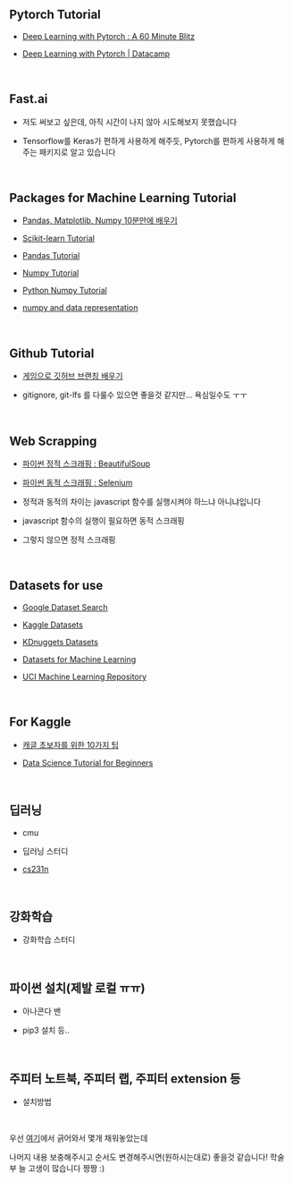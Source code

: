 ## Pytorch Tutorial

- [Deep Learning with Pytorch : A 60 Minute Blitz](https://pytorch.org/tutorials/beginner/deep_learning_60min_blitz.html)

- [Deep Learning with Pytorch | Datacamp](https://www.datacamp.com/courses/deep-learning-with-pytorch)

​     

## Fast.ai

- 저도 써보고 싶은데, 아직 시간이 나지 않아 시도해보지 못했습니다

- Tensorflow를 Keras가 편하게 사용하게 해주듯, Pytorch를 편하게 사용하게 해주는 패키지로 알고 있습니다

​     

## Packages for Machine Learning Tutorial

- [Pandas, Matplotlib, Numpy 10분만에 배우기](https://ourcstory.tistory.com/145)  

- [Scikit-learn Tutorial](https://scikit-learn.org/stable/tutorial/index.html)  

- [Pandas Tutorial](https://pandas.pydata.org/pandas-docs/stable/getting_started/tutorials.html)  

- [Numpy Tutorial](https://docs.scipy.org/doc/numpy/user/quickstart.html) 

- [Python Numpy Tutorial](http://cs231n.github.io/python-numpy-tutorial/)

- [numpy and data representation](https://jalammar.github.io/visual-numpy/?fbclid=IwAR0PVaMtNfqntIkH3VmNWzuUBQjLI8rAHf3Dea1XqvZT78vdSUz3nxncQQk)

​     

## Github Tutorial

- [게임으로 깃허브 브랜칭 배우기](https://learngitbranching.js.org/)

- gitignore, git-lfs 를 다룰수 있으면 좋을것 같지만... 욕심일수도 ㅜㅜ

​     

## Web Scrapping 

- [파이썬 정적 스크래핑 : BeautifulSoup](https://beomi.github.io/2017/01/20/HowToMakeWebCrawler/)  

- [파이썬 동적 스크래핑 : Selenium](https://beomi.github.io/2017/02/27/HowToMakeWebCrawler-With-Selenium/)

- 정적과 동적의 차이는 javascript 함수를 실행시켜야 하느냐 아니냐입니다

- javascript 함수의 실행이 필요하면 동적 스크래핑

- 그렇지 않으면 정적 스크래핑

​     

## Datasets for use

- [Google Dataset Search](https://toolbox.google.com/datasetsearch?fbclid=IwAR3QnkmmXsVY8zoGlz3t4HzmxcVSliDIruPSud7EnZoz7eUqGzrgXBeLNzc) 

- [Kaggle Datasets](https://www.kaggle.com/datasets)  

- [KDnuggets Datasets](https://www.kdnuggets.com/datasets/index.html)  

- [Datasets for Machine Learning](https://www.datasetlist.com/?fbclid=IwAR3Pc48OZU3eMRs-W8ai5lZkUnLHJlrUNrD2-RNltR_u8p5jjtit2gtQY0s)

- [UCI Machine Learning Repository](https://archive.ics.uci.edu/ml/index.php)

​     

## For Kaggle

- [캐글 초보자를 위한 10가지 팁](https://subinium.github.io/kaggle-tips/?fbclid=IwAR1pXxLM_7ztEwEndSXAXJVLn-aMFdfqL_Ru2zxnw1djfdrPMKLrrnG3A9c)  

- [Data Science Tutorial for Beginners](https://www.kaggle.com/kanncaa1/data-sciencetutorial-for-beginners?fbclid=IwAR0t1nPPQNWbrfIPDYtU3In3Q4AhU29M1bfpOeOvP4lXQD1liIR_Px04dZg)

​     

## 딥러닝

- cmu

- 딥러닝 스터디

- [cs231n](https://www.youtube.com/playlist?list=PL3FW7Lu3i5JvHM8ljYj-zLfQRF3EO8sYv)

​     

## 강화학습

- 강화학습 스터디

​     

## 파이썬 설치(제발 로컬 ㅠㅠ)

- 아나콘다 밴

- pip3 설치 등..

​     

## 주피터 노트북, 주피터 랩, 주피터 extension 등

- 설치방법

​     

우선 [여기](https://github.com/KU-BIG/project_default_to_clone)에서 긁어와서 몇개 채워놓았는데

나머지 내용 보충해주시고 순서도 변경해주시면(원하시는대로) 좋을것 같습니다! 학술부 늘 고생이 많습니다 짱짱 :)

​     
